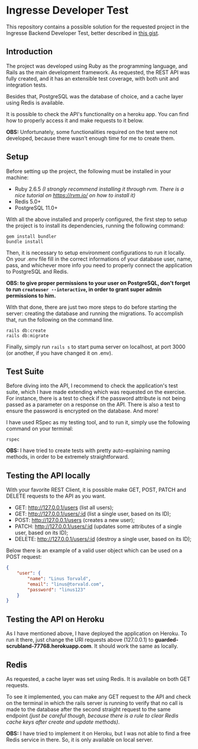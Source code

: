 # Ingresse Developer Test

This repository contains a possible solution for the requested project in the Ingresse Backend Developer Test, better described in [this gist](https://gist.github.com/vitorleal/158e4e3870337dacf9475a5a27e5c7c9).

## Introduction

The project was developed using Ruby as the programming language, and Rails as the main development framework. As requested, the REST API was fully created, and it has an extensible test coverage, with both unit and integration tests.

Besides that, PostgreSQL was the database of choice, and a cache layer using Redis is available.

It is possible to check the API's functionality on a heroku app. You can find how to properly access it and make requests to it below.

**OBS:** Unfortunately, some functionalities required on the test were not developed, because there wasn't enough time for me to create them.

## Setup

Before setting up the project, the following must be installed in your machine:
- Ruby 2.6.5 *(I strongly recommend installing it through rvm. There is a nice tutorial on https://rvm.io/ on how to install it)*
- Redis 5.0+
- PostgreSQL 11.0+ 

With all the above installed and properly configured, the first step to setup the project is to install its dependencies, running the following command:

```
gem install bundler
bundle install
```

Then, it is necessary to setup environment configurations to run it locally. On your .env file fill in the correct informations of your database user, name, pass, and whichever more info you need to properly connect the application to PostgreSQL and Redis. 

**OBS: to give proper permissions to your user on PostgreSQL, don't forget to run `createuser --interactive`, in order to grant super admin permissions to him.**

With that done, there are just two more steps to do before starting the server: creating the database and running the migrations. To accomplish that, run the following on the command line.

```
rails db:create
rails db:migrate
```

Finally, simply run `rails s` to start puma server on localhost, at port 3000 (or another, if you have changed it on .env).

## Test Suite

Before diving into the API, I recommend to check the application's test suite, which I have made extending which was requested on the exercise. For instance, there is a test to check if the password attribute is not being passed as a parameter on a response on the API. There is also a test to ensure the password is encrypted on the database. And more!

I have used RSpec as my testing tool, and to run it, simply use the following command on your terminal:

```
rspec
```

**OBS:** I have tried to create tests with pretty auto-explaining naming methods, in order to be extremely straightforward.

## Testing the API locally

With your favorite REST Client, it is possible make GET, POST, PATCH and DELETE requests to the API as you want.

- GET: http://127.0.0.1/users (list all users);
- GET: http://127.0.0.1/users/:id (list a single user, based on its ID);
- POST: http://127.0.0.1/users (creates a new user);
- PATCH: http://127.0.0.1/users/:id (updates some attributes of a single user, based on its ID);
- DELETE: http://127.0.0.1/users/:id (destroy a single user, based on its ID);

Below there is an example of a valid user object which can be used on a POST request:

```json
{
	"user": {
		"name": "Linus Torvald",
		"email": "linus@torvald.com",
		"password": "linus123"
	}
}
```

## Testing the API on Heroku

As I have mentioned above, I have deployed the application on Heroku. To run it there, just change the URI requests above (127.0.0.1) to **guarded-scrubland-77768.herokuapp.com**. It should work the same as locally.

## Redis

As requested, a cache layer was set using Redis. It is available on both GET requests.

To see it implemented, you can make any GET request to the API and check on the terminal in which the rails server is running to verify that no call is made to the database after the second straight request to the same endpoint *(just be careful though, because there is a rule to clear Redis cache keys after create and update methods)*.

**OBS:** I have tried to implement it on Heroku, but I was not able to find a free Redis service in there. So, it is only available on local server.
